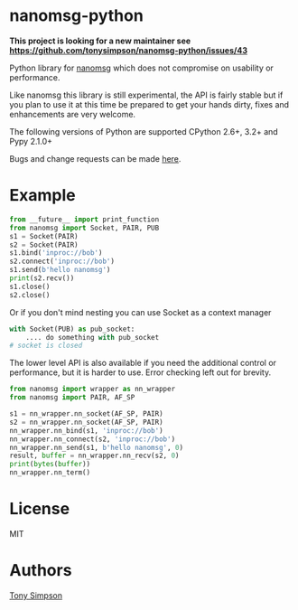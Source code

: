 nanomsg-python
==============

**This project is looking for a new maintainer see https://github.com/tonysimpson/nanomsg-python/issues/43**

Python library for [nanomsg](http://nanomsg.org/) which does not compromise on
usability or performance.

Like nanomsg this library is still experimental, the API is fairly stable but
if you plan to use it at this time be prepared to get your hands dirty,
fixes and enhancements are very welcome.

The following versions of Python are supported CPython 2.6+, 3.2+ and Pypy 2.1.0+

Bugs and change requests can be made
[here](https://github.com/tonysimpson/nanomsg-python/issues).

Example
=======

```python
from __future__ import print_function
from nanomsg import Socket, PAIR, PUB
s1 = Socket(PAIR)
s2 = Socket(PAIR)
s1.bind('inproc://bob')
s2.connect('inproc://bob')
s1.send(b'hello nanomsg')
print(s2.recv())
s1.close()
s2.close()
```

Or if you don't mind nesting you can use Socket as a context manager

```python
with Socket(PUB) as pub_socket:
    .... do something with pub_socket
# socket is closed
```

The lower level API is also available if you need the additional control or
performance, but it is harder to use. Error checking left out for brevity.

```python
from nanomsg import wrapper as nn_wrapper
from nanomsg import PAIR, AF_SP

s1 = nn_wrapper.nn_socket(AF_SP, PAIR)
s2 = nn_wrapper.nn_socket(AF_SP, PAIR)
nn_wrapper.nn_bind(s1, 'inproc://bob')
nn_wrapper.nn_connect(s2, 'inproc://bob')
nn_wrapper.nn_send(s1, b'hello nanomsg', 0)
result, buffer = nn_wrapper.nn_recv(s2, 0)
print(bytes(buffer))
nn_wrapper.nn_term()
```

License
=======

MIT


Authors
=======

[Tony Simpson](https://github.com/tonysimpson)
